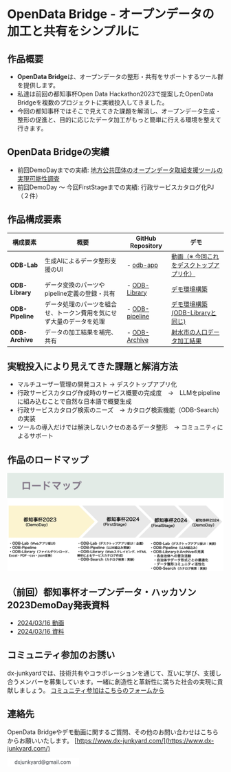 # OpenData Bridge - オープンデータの加工と共有をシンプルに

## 作品概要
- **OpenData Bridge**は、オープンデータの整形・共有をサポートするツール群を提供します。  
- 私達は前回の都知事杯Open Data Hackathon2023で提案したOpenData Bridgeを複数のプロジェクトに実戦投入してきました。
- 今回の都知事杯ではそこで見えてきた課題を解消し、オープンデータ生成・整形の促進と、目的に応じたデータ加工がもっと簡単に行える環境を整えて行きます。


## OpenData Bridgeの実績
- 前回DemoDayまでの実績: [地方公共団体のオープンデータ取組支援ツールの実現可能性調査](https://www.digital.go.jp/budget/entrustment_deliverables)
- 前回DemoDay 〜 今回FirstStageまでの実績: 行政サービスカタログ化PJ（２件）

## 作品構成要素
| 構成要素       | 概要                                                                 | GitHub Repository                              |  デモ                     |
|----------------|----------------------------------------------------------------------|-----------------------------------------------|------------------------------|
| **ODB-Lab**    | 生成AIによるデータ整形支援のUI |- [odb-app](https://github.com/dx-junkyard/odb-app) | [動画（※ 今回これをデスクトップアプリ化）](https://www.youtube.com/watch?v=GrIohSqZYEY&t=5827s) |
| **ODB-Library**| データ変換のパーツやpipeline定義の登録・共有                               |- [ODB-Library](https://github.com/dx-junkyard/OpenData-Library) |  [デモ環境構築](https://github.com/dx-junkyard/OpenData-Library) |
| **ODB-Pipeline**| データ処理のパーツを組合せ、トークン費用を気にせず大量のデータを処理   |- [ODB-pipeline](https://github.com/dx-junkyard/OpenData-Bridge-pipeline)  |  [デモ環境構築(ODB-Libraryと同じ)](https://github.com/dx-junkyard/OpenData-Library) |
| **ODB-Archive** | データの加工結果を補完、共有                        |- [ODB-Archive](https://github.com/dx-junkyard/OpenData-Archive)  | [射水市の人口データ加工結果](https://github.com/dx-junkyard/OpenData-Archive/tree/main/LocalGovData/162116_city_imizu/PopulationData) |

## 実戦投入により見えてきた課題と解消方法
- マルチユーザー管理の開発コスト → デスクトップアプリ化
- 行政サービスカタログ作成時のサービス概要の完成度　→　LLMをpipelineに組み込むことで自然な日本語で概要生成
- 行政サービスカタログ検索のニーズ　→ カタログ検索機能（ODB-Search）の実装
- ツールの導入だけでは解決しないクセのあるデータ整形　→ コミュニティによるサポート

## 作品のロードマップ
![ロードマップ](odb_roadmap.jpg)


## （前回）都知事杯オープンデータ・ハッカソン2023DemoDay発表資料
- [2024/03/16 動画](https://www.youtube.com/watch?v=GrIohSqZYEY&t=5723s)
- [2024/03/16 資料](20240316.pdf)

## コミュニティ参加のお誘い
dx-junkyardでは、技術共有やコラボレーションを通じて、互いに学び、支援し合うメンバーを募集しています。一緒に創造性と革新性に満ちた社会の実現に貢献しましょう。
[コミュニティ参加はこちらのフォームから](https://forms.gle/PVW4kYYh53SzbfdbA)


## 連絡先
OpenData Bridgeやデモ動画に関するご質問、その他のお問い合わせはこちらからお願いいたします。
[https://www.dx-junkyard.com/](https://www.dx-junkyard.com/)

![メール](em_add.png)


